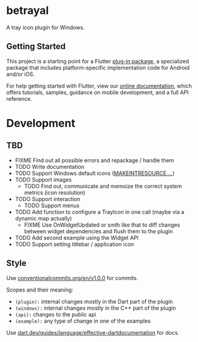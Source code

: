 # betrayal

A tray icon plugin for Windows.

## Getting Started

This project is a starting point for a Flutter
[plug-in package](https://flutter.dev/developing-packages/),
a specialized package that includes platform-specific implementation code for
Android and/or iOS.

For help getting started with Flutter, view our
[online documentation](https://flutter.dev/docs), which offers tutorials,
samples, guidance on mobile development, and a full API reference.

# Development
## TBD

- FIXME Find out all possible errors and repackage / handle them
- TODO Write documentation
- TODO Support Windows default icons ([MAKEINTRESOURCE....](https://docs.microsoft.com/en-us/windows/win32/api/winuser/nf-winuser-loadicona))
- TODO Support images
  - TODO Find out, communicate and memoize the correct system metrics (icon resolution)
- TODO Support interaction
  - TODO Support menus
- TODO Add function to configure a TrayIcon in one call (maybe via a dynamic map actually)
  - FIXME Use OnWidgetUpdated or smth like that to diff changes between widget dependencies and flush them to the plugin
- TODO Add second example using the Widget API
- TODO Support setting titlebar / application icon

## Style

Use [conventionalcommits.org/en/v1.0.0](https://www.conventionalcommits.org/en/v1.0.0/) for commits.

Scopes and their meaning:
- `(plugin):` internal changes mostly in the Dart part of the plugin
- `(windows):` internal changes mostly in the C++ part of the plugin
- `(api):` changes to the public api
- `(example):` any type of change in one of the examples

Use [dart.dev/guides/language/effective-dartdocumentation](https://dart.dev/guides/language/effective-dart/documentation) for docs.
